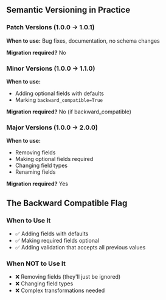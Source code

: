 ## Semantic Versioning in Practice

### Patch Versions (1.0.0 → 1.0.1)

**When to use:** Bug fixes, documentation, no schema changes

**Migration required?** No

### Minor Versions (1.0.0 → 1.1.0)

**When to use:**

- Adding optional fields with defaults
- Marking `backward_compatible=True`

**Migration required?** No (if backward_compatible)

### Major Versions (1.0.0 → 2.0.0)

**When to use:**

- Removing fields
- Making optional fields required
- Changing field types
- Renaming fields

**Migration required?** Yes

## The Backward Compatible Flag

### When to Use It

- ✅ Adding fields with defaults
- ✅ Making required fields optional
- ✅ Adding validation that accepts all previous values

### When NOT to Use It

- ❌ Removing fields (they'll just be ignored)
- ❌ Changing field types
- ❌ Complex transformations needed
